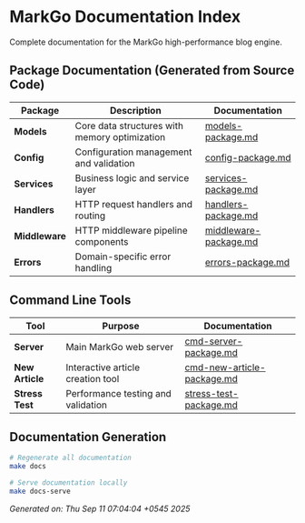 # MarkGo Documentation Index

Complete documentation for the MarkGo high-performance blog engine.

## Package Documentation (Generated from Source Code)

| Package | Description | Documentation |
|---------|-------------|---------------|
| **Models** | Core data structures with memory optimization | [models-package.md](./models-package.md) |
| **Config** | Configuration management and validation | [config-package.md](./config-package.md) |
| **Services** | Business logic and service layer | [services-package.md](./services-package.md) |
| **Handlers** | HTTP request handlers and routing | [handlers-package.md](./handlers-package.md) |
| **Middleware** | HTTP middleware pipeline components | [middleware-package.md](./middleware-package.md) |
| **Errors** | Domain-specific error handling | [errors-package.md](./errors-package.md) |

## Command Line Tools

| Tool | Purpose | Documentation |
|------|---------|---------------|
| **Server** | Main MarkGo web server | [cmd-server-package.md](./cmd-server-package.md) |
| **New Article** | Interactive article creation tool | [cmd-new-article-package.md](./cmd-new-article-package.md) |
| **Stress Test** | Performance testing and validation | [stress-test-package.md](./stress-test-package.md) |

## Documentation Generation

```bash
# Regenerate all documentation
make docs

# Serve documentation locally
make docs-serve
```

*Generated on: Thu Sep 11 07:04:04 +0545 2025*
